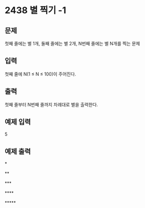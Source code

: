 # 2438 별 찍기 -1

## 문제
첫째 줄에는 별 1개, 둘째 줄에는 별 2개, N번째 줄에는 별 N개를 찍는 문제

## 입력
첫째 줄에 N(1 ≤ N ≤ 100)이 주어진다.

## 출력
첫째 줄부터 N번째 줄까지 차례대로 별을 출력한다.

## 예제 입력
5

## 예제 출력
&#42;

&#42;&#42;

&#42;&#42;&#42;

&#42;&#42;&#42;&#42;

&#42;&#42;&#42;&#42;&#42;